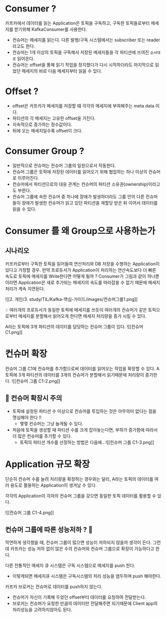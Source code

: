 


# Consumer ? 

카프카에서 데이터를 읽는 Application은 토픽을 구독하고, 구독한 토픽들로부터 메세지를 받기위해 KafkaConsumer를 사용한다.
- 컨슈머는 메세지를 읽는다. 다른 발행/구독 시스템에서는 subscriber 또는 reader라고도 한다.
- 컨슈머는 1개 이상의 토픽을 구독해서 저장된 메세지들을 각 파티션에 쓰여진 `순서대로` 읽어온다.
- 컨슈머는 offset을 통해 읽기 작업을 정지했다가 다시 시작하더라도 마지막으로 읽었던 메세지의 바로 다음 메세지부터 읽을 수 있다. 


# Offset ?

- offset은 카프카가 메세지를 저장할 떄 각각의 메세지에 부여해주는 meta data 이다.
- 파티션의 각 메세지는 고유한 offset을 가진다.
- 지속적으로 증가하는 정수값이다.
- 뒤에 오는 메세지일수록 offset이 크다.

# Consumer Group ?

- 일반적으로 컨슈머는 컨슈머 그룹의 일원으로서 작동한다.
- 컨슈머 그룹은 토픽에 저장된 데이터를 읽어오기 위해 협업하는 하나 이상의 컨슈머로 이루어진다.
- 컨슈머에서 파티션으로의 대응 관계는 컨슈머의 파티션 소유권(ownership)이라고도 부른다.
- 컨슈머 그룹에 속한 컨슈머 중 하나에 장애가 발생하더라도 그룹 안의 다른 컨슈머들이 장애가 발생한 컨슈머가 읽고 있던 파티션을 재할당 받은 뒤 이어서 데이터를 읽을 수 있다.


# Consumer 를 왜 Group으로 사용하는가

## 시나리오

카프카로부터 구독한 토픽을 읽어들여 연산처리와 DB 저장을 수행하는 Application이 있다고 가정할 경우.
만약 프로듀서가 Application이 처리하는 연산속도보다 더 빠른 속도로 토픽에 메세지를 Write한다면 어떻게 될까 ? 
Consumer가 그림과 같이 하나뿐이라면 Application은 새로 추가되는 메세지의 속도를 따라잡을 수 없기 때문에 메세지 처리가 계속 지연된다.

![[2. 개인/3. study/TIL/Kafka-핵심-가이드/images/컨슈머그룹1.png]]

💡 여러개의 프로듀서가 동일한 토픽에 메세지를 쓰듯이 여러개의 컨슈머가 같은 토픽으로부터 메세지를 분할해서 읽어오게 한다면 메세지 처리량을 증가 시킬 수 있다.


A라는 토픽에 3개 파티션의 데이터를 담당하는 컨슈머 그룹이 있다.
![[컨슈머 C1.png]]

# 컨슈머 확장
컨슈머 그룹 C1에 컨슈머를 추가함으로써 데이터를 읽어오는 작업을 확장할 수 있다.
A토픽에 3개 파티션의 데이터를 3개의 컨슈머가 분할해서 읽기때문에 처리량이 증가한다.
![[컨슈머 그룹 C1-2.png]]


## 🔴 컨슈머 확장시 주의

- 토픽에 설정된 파티션 수 이상으로 컨슈머를 투입하는 것은 아무의미 없다는 점을 명심해야 한다 !!
	- 몇몇 컨슈머는 그냥 놀게될 수 있다.
- 처음에 토픽을 생성할 때 파티션 수를 크게 잡아놓는다면, 부하가 증가함에 따라서 더 많은 컨슈머를 추가할 수 있다.
	- 토픽의 파티션 개수를 선정하는 방법은 다음에..
![[컨슈머 그룹 C1-3.png]]

# Application 규모 확장

단순히 컨슈머 수를 늘려 처리량을 확장하는 경우와는 달리, A라는 토픽의 데이터를 여러 용도로 활용하는 Application이 생겨날 수 있다.

각각의 Application이 각자의 컨슈머 그룹을 갖으면 동일한 토픽 데이터를 활용할 수 있다.

![[컨슈머 그룹 C1-4.png]]

## 컨슈머 그룹에 따른 성능저하 ? 🤔

막연하게 생각했을 때, 컨슈머 그룹이 많으면 성능이 저하되지 않을까 생각이 든다.
그런데 카프카는 성능 저하 없이 많은 수의 컨슈머와 컨슈머 그룹으로 확장이 가능하다고 한다.

다른 전통적인 메세지 큐 시스템은 구독 시스템으로 메세지를 push 한다.
- 이렇게되면 메세지큐 시스템은 구독시스템의 처리 성능을 염두하며 push 해야한다.

카프카 브로커는 컨슈머로 데이터를 push하지 않는다.
- 컨슈머가 자신이 기록해 두었던 offset부터 데이터를 요청하여 전달받는다.
- 브로커는 컨슈머가 요청한 만큼의 데이터만 전달해주면 되기때문에 Client app의 처리성능을 고려하지않아도 된다.
